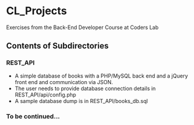 # CL_Projects
Exercises from the Back-End Developer Course at Coders Lab

## Contents of Subdirectories

### REST_API
* A simple database of books with a PHP/MySQL back end and a jQuery front end and communication via JSON.
* The user needs to provide database connection details in REST_API/api/config.php
* A sample database dump is in REST_API/books_db.sql

### To be continued...
